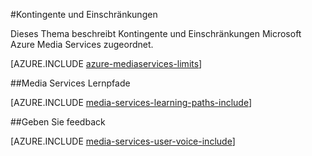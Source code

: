 <properties 
    pageTitle="Media Services Kontingente und Beschränkung | Microsoft Azure" 
    description="Dieses Thema beschreibt Kontingente und Einschränkungen Microsoft Azure Media Services zugeordnet." 
    services="media-services" 
    documentationCenter="" 
    authors="juliako" 
    manager="erikre" 
    editor=""/>

<tags 
    ms.service="media-services" 
    ms.workload="media" 
    ms.tgt_pltfrm="na" 
    ms.devlang="na" 
    ms.topic="article" 
    ms.date="09/26/2016" 
    ms.author="juliako"/>


#<a name="quotas-and-limitations"></a>Kontingente und Einschränkungen

Dieses Thema beschreibt Kontingente und Einschränkungen Microsoft Azure Media Services zugeordnet.

[AZURE.INCLUDE [azure-mediaservices-limits](../../includes/azure-mediaservices-limits.md)]


##<a name="media-services-learning-paths"></a>Media Services Lernpfade

[AZURE.INCLUDE [media-services-learning-paths-include](../../includes/media-services-learning-paths-include.md)]

##<a name="provide-feedback"></a>Geben Sie feedback

[AZURE.INCLUDE [media-services-user-voice-include](../../includes/media-services-user-voice-include.md)]


